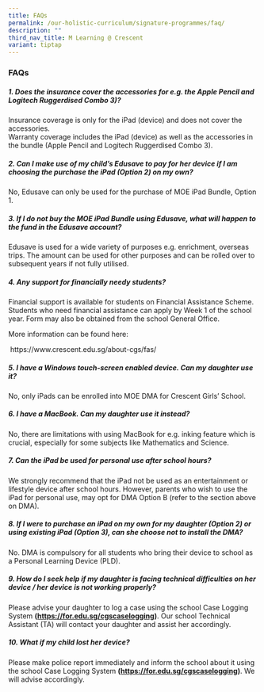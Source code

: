 ```yaml
---
title: FAQs
permalink: /our-holistic-curriculum/signature-programmes/faq/
description: ""
third_nav_title: M Learning @ Crescent
variant: tiptap
---
```

<h3><strong>FAQs</strong></h3>
<h5><strong>1. Does the insurance cover the accessories for e.g. the Apple Pencil and Logitech Ruggerdised Combo 3)?</strong></h5>
<p>Insurance coverage is only for the iPad (device) and does not cover the
accessories.
<br>Warranty coverage includes the iPad (device) as well as the accessories
in the bundle (Apple Pencil and Logitech Ruggerdised Combo 3).</p>
<h5><strong>2. Can I make use of my child’s Edusave to pay for her device if I am choosing the purchase the iPad (Option 2) on my own?</strong></h5>
<p>No, Edusave can only be used for the purchase of MOE iPad Bundle, Option
1.</p>
<h5><strong>3. If I do not buy the MOE iPad Bundle using Edusave, what will happen to the fund in the Edusave account?</strong></h5>
<p>Edusave is used for a wide variety of purposes e.g. enrichment, overseas
trips. The amount can be used for other purposes and can be rolled over
to subsequent years if not fully utilised.</p>
<h5><strong>4. Any support for financially needy students?</strong></h5>
<p>Financial support is available for students on Financial Assistance Scheme.
Students who need financial assistance can apply by Week 1 of the school
year. Form may also be obtained from the school General Office.</p>
<p>More information can be found here:</p>
<p>&nbsp;https://www.crescent.edu.sg/about-cgs/fas/</p>
<h5><strong>5. I have a Windows touch-screen enabled device. Can my daughter use it?</strong></h5>
<p>No, only iPads can be enrolled into MOE DMA for Crescent Girls’ School.</p>
<h5><strong>6. I have a MacBook. Can my daughter use it instead?</strong></h5>
<p>No, there are limitations with using MacBook for e.g. inking feature which
is crucial, especially for some subjects like Mathematics and Science.</p>
<h5><strong>7. Can the iPad be used for personal use after school hours?</strong></h5>
<p>We strongly recommend that the iPad not be used as an entertainment or
lifestyle device after school hours. However, parents who wish to use the
iPad for personal use, may opt for DMA Option B (refer to the section above
on DMA).</p>
<h5><strong>8. If I were to purchase an iPad on my own for my daughter (Option 2) or using existing iPad (Option 3), can she choose not to install the DMA?</strong></h5>
<p>No. DMA is compulsory for all students who bring their device to school
as a Personal Learning Device (PLD).</p>
<h5><strong>9. How do I seek help if my daughter is facing technical difficulties on her device / her device is not working properly?</strong></h5>
<p>Please advise your daughter to log a case using the school Case Logging
System <strong>(<a href="https://for.edu.sg/cgscaselogging" rel="noopener noreferrer nofollow" target="_blank">https://for.edu.sg/cgscaselogging</a>)</strong>.
Our school Technical Assistant (TA) will contact your daughter and assist
her accordingly.</p>
<h5><strong>10. What if my child lost her device?</strong></h5>
<p>Please make police report immediately and inform the school about it using
the school Case Logging System <strong>(<a href="https://for.edu.sg/cgscaselogging" rel="noopener noreferrer nofollow" target="_blank">https://for.edu.sg/cgscaselogging</a>)</strong>.
We will advise accordingly.</p>